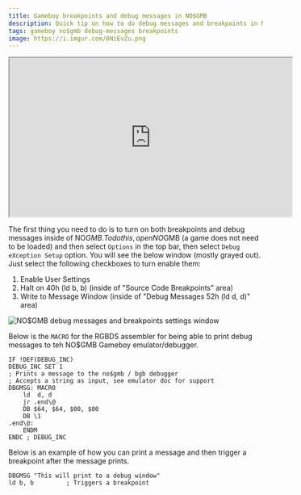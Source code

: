 ```yaml
---
title: Gameboy breakpoints and debug messages in NO$GMB
description: Quick tip on how to do debug messages and breakpoints in NO$GMB Gameboy emulator and debugger using RGBDS
tags: gameboy no$gmb debug-messages breakpoints
image: https://i.imgur.com/0NiEvZu.png
---
```


<iframe id="lbry-iframe" width="560" height="315" src="https://odysee.com/$/embed/gameboy-breakpoints-and-debug-messages-in-no-cash-gmb/2644dc9435274b58e835a0d35d54e6d8ab38928b?r=HP6i9hAVyEHmNWQo8j6iFo61fKRDg6G9" allowfullscreen></iframe>

The first thing you need to do is to turn on both breakpoints and debug messages inside of NO$GMB. To do this, open NO$GMB (a game does not need to be loaded) and then select `Options` in the top bar, then select `Debug eXception Setup` option. You will see the below window (mostly grayed out). Just select the following checkboxes to turn enable them:
1. Enable User Settings
2. Halt on 40h (ld b, b) (inside of "Source Code Breakpoints" area)
3. Write to Message Window (inside of "Debug Messages 52h (ld d, d)" area)

![NO$GMB debug messages and breakpoints settings window](https://i.imgur.com/3xniIor.png)

Below is the `MACRO` for the RGBDS assembler for being able to print debug messages to teh NO$GMB Gameboy emulator/debugger.
```assembly
IF !DEF(DEBUG_INC)
DEBUG_INC SET 1
; Prints a message to the no$gmb / bgb debugger
; Accepts a string as input, see emulator doc for support
DBGMSG: MACRO
	ld  d, d
	jr .end\@
	DB $64, $64, $00, $00
	DB \1
.end\@:
	ENDM
ENDC ; DEBUG_INC
```

Below is an example of how you can print a message and then trigger a breakpoint after the message prints.
```assembly
DBGMSG "This will print to a debug window"
ld b, b			; Triggers a breakpoint
```
